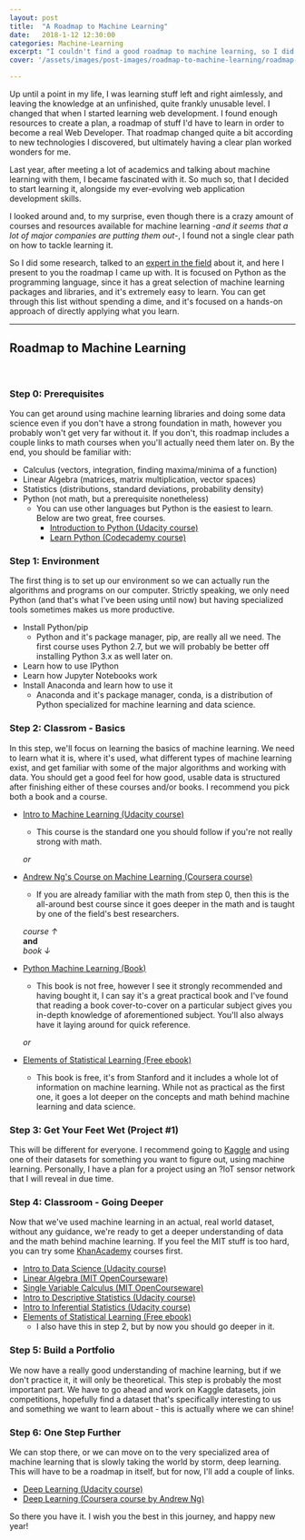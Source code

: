 ```yaml
---
layout: post
title:  "A Roadmap to Machine Learning"
date:   2018-1-12 12:30:00
categories: Machine-Learning
excerpt: "I couldn't find a good roadmap to machine learning, so I did some research and created my own."
cover: '/assets/images/post-images/roadmap-to-machine-learning/roadmap-to-machine-learning-2.png'

---
```


Up until a point in my life, I was learning stuff left and right aimlessly, and leaving the knowledge at an unfinished, quite frankly unusable level.
I changed that when I started learning web development. I found enough resources to create a plan, a roadmap of stuff I'd have to learn in order to become a real Web Developer.
That roadmap changed quite a bit according to new technologies I discovered, but ultimately having a clear plan worked wonders for me.

Last year, after meeting a lot of academics and talking about machine learning with them, I became fascinated with it. So much so, that I decided to start learning it, alongside my ever-evolving web application development skills.

I looked around and, to my surprise, even though there is a crazy amount of courses and resources available for machine learning *-and it seems that a lot of major companies are putting them out-*, I found not a single clear path on how to tackle learning it.

So I did some research, talked to an [expert in the field](ispscientist.wordpress.com) about it, and here I present to you the roadmap I came up with. It is focused on Python as the programming language, since it has a great selection of machine learning packages and libraries, and it's extremely easy to learn. You can get through this list without spending a dime, and it's focused on a hands-on approach of directly applying what you learn.

***

## Roadmap to Machine Learning

<br>

### Step 0: Prerequisites

You can get around using machine learning libraries and doing some data science even if you don't have a strong foundation in math, however you probably won't get very far without it. If you don't, this roadmap includes a couple links to math courses when you'll actually need them later on. By the end, you should be familiar with:

* Calculus (vectors, integration, finding maxima/minima of a function)
* Linear Algebra (matrices, matrix multiplication, vector spaces)
* Statistics (distributions, standard deviations, probability density)
* Python (not math, but a prerequisite nonetheless)
    - You can use other languages but Python is the easiest to learn. Below are two great, free courses.
        - [Introduction to Python (Udacity course)](https://www.udacity.com/course/introduction-to-python--ud1110)
        - [Learn Python (Codecademy course)](https://www.codecademy.com/learn/learn-python)

### Step 1: Environment

The first thing is to set up our environment so we can actually run the algorithms and programs on our computer. Strictly speaking, we only need Python (and that's what I've been using until now) but having specialized tools sometimes makes us more productive.

* Install Python/pip
    - Python and it's package manager, pip, are really all we need. The first course uses Python 2.7, but we will probably be better off installing Python 3.x as well later on.
* Learn how to use IPython
* Learn how Jupyter Notebooks work
* Install Anaconda and learn how to use it
    - Anaconda and it's package manager, conda, is a distribution of Python specialized for machine learning and data science.

### Step 2: Classrom - Basics

In this step, we'll focus on learning the basics of machine learning. We need to learn what it is, where it's used, what different types of machine learning exist, and get familiar with some of the major algorithms and working with data. You should get a good feel for how good, usable data is structured after finishing either of these courses and/or books. I recommend you pick both a book and a course.

* [Intro to Machine Learning (Udacity course)](https://www.udacity.com/course/intro-to-machine-learning--ud120)
    - This course is the standard one you should follow if you're not really strong with math.

    *or*

* [Andrew Ng's Course on Machine Learning (Coursera course)](https://www.coursera.org/learn/machine-learning)
    - If you are already familiar with the math from step 0, then this is the all-around best course since it goes deeper in the math and is taught by one of the field's best researchers.

    *course &uarr;*
    <br>
    **and**
    <br>
    *book &darr;*

* [Python Machine Learning (Book)](https://www.amazon.com/Python-Machine-Learning-scikit-learn-TensorFlow/dp/1787125939)
    - This book is not free, however I see it strongly recommended and having bought it, I can say it's a great practical book and I've found that reading a book cover-to-cover on a particular subject gives you in-depth knowledge of aforementioned subject. You'll also always have it laying around for quick reference.

    *or*

* [Elements of Statistical Learning (Free ebook)](https://web.stanford.edu/~hastie/Papers/ESLII.pdf)
    - This book is free, it's from Stanford and it includes a whole lot of information on machine learning. While not as practical as the first one, it goes a lot deeper on the concepts and math behind machine learning and data science.


### Step 3: Get Your Feet Wet (Project #1)

This will be different for everyone. I recommend going to [Kaggle](https://www.kaggle.com/) and using one of their datasets for something you want to figure out, using machine learning. Personally, I have a plan for a project using an ?IoT sensor network that I will reveal in due time.

### Step 4: Classroom - Going Deeper

Now that we've used machine learning in an actual, real world dataset, without any guidance, we're ready to get a deeper understanding of data and the math behind machine learning. If you feel the MIT stuff is too hard, you can try some [KhanAcademy](https://www.khanacademy.org/) courses first.

* [Intro to Data Science (Udacity course)](https://www.udacity.com/course/intro-to-data-science--ud359)
* [Linear Algebra (MIT OpenCourseware)](https://ocw.mit.edu/courses/mathematics/18-06-linear-algebra-spring-2010/)
* [Single Variable Calculus (MIT OpenCourseware)](https://ocw.mit.edu/courses/mathematics/18-01sc-single-variable-calculus-fall-2010/)
* [Intro to Descriptive Statistics (Udacity course)](https://www.udacity.com/course/intro-to-descriptive-statistics--ud827)
* [Intro to Inferential Statistics (Udacity course)](https://www.udacity.com/course/intro-to-inferential-statistics--ud201)
* [Elements of Statistical Learning (Free ebook)](https://web.stanford.edu/~hastie/Papers/ESLII.pdf)
    - I also have this in step 2, but by now you should go deeper in it.

### Step 5: Build a Portfolio

We now have a really good understanding of machine learning, but if we don't practice it, it will only be theoretical. This step is probably the most important part. We have to go ahead and work on Kaggle datasets, join competitions, hopefully find a dataset that's specifically interesting to us and something we want to learn about - this is actually where we can shine!

### Step 6: One Step Further

We can stop there, or we can move on to the very specialized area of machine learning that is slowly taking the world by storm, deep learning. This will have to be a roadmap in itself, but for now, I'll add a couple of links.

* [Deep Learning (Udacity course)](https://www.udacity.com/course/deep-learning--ud730)
* [Deep Learning (Coursera course by Andrew Ng)](https://www.deeplearning.ai/)

So there you have it. I wish you the best in this journey, and happy new year!